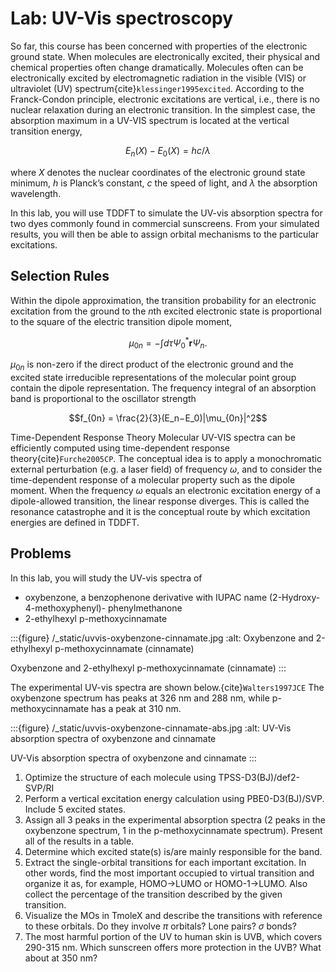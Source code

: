 # Lab: UV-Vis spectroscopy

So far, this course has been concerned with properties of the electronic ground
state. When molecules are electronically excited, their physical and chemical
properties often change dramatically. Molecules often can be electronically
excited by electromagnetic radiation in the visible (VIS) or ultraviolet (UV)
spectrum{cite}`klessinger1995excited`. According to the Franck-Condon principle, electronic excitations
are vertical, i.e., there is no nuclear relaxation during an electronic
transition. In the simplest case, the absorption maximum in a UV-VIS spectrum is
located at the vertical transition energy,

$$E_n(X) − E_0(X) = hc/\lambda$$

where $X$
denotes the nuclear coordinates of the electronic ground state minimum, $h$ is
Planck’s constant, $c$ the speed of light, and $\lambda$ the absorption wavelength.

In this lab, you will use TDDFT to simulate the UV-vis absorption spectra
for two dyes commonly found in commercial sunscreens. From your simulated
results, you will then be able to assign orbital mechanisms to the particular
excitations.

## Selection Rules

Within the dipole approximation, the transition probability for an electronic
excitation from the ground to the $n$th excited electronic state is proportional
to the square of the electric transition dipole moment,

$$\mu_{0n}=-\int d\tau\Psi_0^* \mathbf{r} \Psi_n.$$

$\mu_{0n}$ is non-zero if the direct product of the electronic ground and the
excited state irreducible representations of the molecular point group contain
the dipole representation. The frequency integral of an absorption band is
proportional to the oscillator strength

$$f_{0n} = \frac{2}{3}(E_n−E_0)|\mu_{0n}|^2$$

Time-Dependent Response Theory Molecular UV-VIS spectra can be efficiently
computed using time-dependent response theory{cite}`Furche2005CP`. The conceptual idea is to
apply a monochromatic external perturbation (e.g. a laser field) of
frequency $\omega$, and to consider the time-dependent response of a
molecular property such as the dipole moment. When the frequency $\omega$ equals an
electronic excitation energy of a dipole-allowed transition, the linear
response diverges. This is called the resonance catastrophe and it is the
conceptual route by which excitation energies are defined in TDDFT.

## Problems
In this lab, you will study the UV-vis spectra of

  - oxybenzone, a benzophenone derivative with IUPAC name (2-Hydroxy-4-methoxyphenyl)-
phenylmethanone
  - 2-ethylhexyl p-methoxycinnamate

:::{figure} /_static/uvvis-oxybenzone-cinnamate.jpg
:alt: Oxybenzone and 2-ethylhexyl p-methoxycinnamate (cinnamate)

Oxybenzone and 2-ethylhexyl p-methoxycinnamate (cinnamate)
:::

The experimental UV-vis spectra are shown below.{cite}`Walters1997JCE` The oxybenzone spectrum
has peaks at 326 nm and 288 nm, while p-methoxycinnamate has a peak at 310 nm.

:::{figure} /_static/uvvis-oxybenzone-cinnamate-abs.jpg
:alt: UV-Vis absorption spectra of oxybenzone and cinnamate

UV-Vis absorption spectra of oxybenzone and cinnamate
:::

1. Optimize the structure of each molecule using TPSS-D3(BJ)/def2-SVP/RI
2. Perform a vertical excitation energy calculation using PBE0-D3(BJ)/SVP.
Include 5 excited states.
3. Assign all 3 peaks in the experimental absorption spectra (2 peaks in
  the oxybenzone spectrum, 1 in the p-methoxycinnamate spectrum). Present
  all of the results in a table.
  1. Determine which excited state(s) is/are mainly responsible for the
  band.
  2. Extract the single-orbital transitions for each important excitation.
  In other words, find the most important occupied to virtual transition
  and organize it as, for example, HOMO->LUMO or HOMO-1->LUMO. Also collect
  the percentage of the transition described by the given transition.
  3. Visualize the MOs in TmoleX and describe the transitions with reference
  to these orbitals. Do they involve $\pi$ orbitals? Lone pairs? $\sigma$ bonds?
4. The most harmful portion of the UV to human skin is UVB, which covers
  290-315 nm. Which sunscreen offers more protection in the UVB? What about at
  350 nm?

